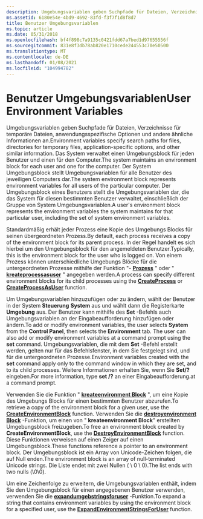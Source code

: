 ```yaml
---
description: Umgebungsvariablen geben Suchpfade für Dateien, Verzeichnisse für temporäre Dateien, anwendungsspezifische Optionen und andere ähnliche Informationen an.
ms.assetid: 6180e54e-4bd9-4692-83fd-f3f7f1d8f8d7
title: Benutzer Umgebungsvariablen
ms.topic: article
ms.date: 05/31/2018
ms.openlocfilehash: bf4f898c7a9135c0421fdd67a7bed1d97655556f
ms.sourcegitcommit: 831e8f3db78ab820e1710cede244553c70e50500
ms.translationtype: MT
ms.contentlocale: de-DE
ms.lasthandoff: 01/08/2021
ms.locfileid: "104994782"
---
```

# <a name="user-environment-variables"></a><span data-ttu-id="68949-103">Benutzer Umgebungsvariablen</span><span class="sxs-lookup"><span data-stu-id="68949-103">User Environment Variables</span></span>

<span data-ttu-id="68949-104">Umgebungsvariablen geben Suchpfade für Dateien, Verzeichnisse für temporäre Dateien, anwendungsspezifische Optionen und andere ähnliche Informationen an.</span><span class="sxs-lookup"><span data-stu-id="68949-104">Environment variables specify search paths for files, directories for temporary files, application-specific options, and other similar information.</span></span> <span data-ttu-id="68949-105">Das System verwaltet einen Umgebungsblock für jeden Benutzer und einen für den Computer.</span><span class="sxs-lookup"><span data-stu-id="68949-105">The system maintains an environment block for each user and one for the computer.</span></span> <span data-ttu-id="68949-106">Der System Umgebungsblock stellt Umgebungsvariablen für alle Benutzer des jeweiligen Computers dar.</span><span class="sxs-lookup"><span data-stu-id="68949-106">The system environment block represents environment variables for all users of the particular computer.</span></span> <span data-ttu-id="68949-107">Der Umgebungsblock eines Benutzers stellt die Umgebungsvariablen dar, die das System für diesen bestimmten Benutzer verwaltet, einschließlich der Gruppe von System Umgebungsvariablen.</span><span class="sxs-lookup"><span data-stu-id="68949-107">A user's environment block represents the environment variables the system maintains for that particular user, including the set of system environment variables.</span></span>

<span data-ttu-id="68949-108">Standardmäßig erhält jeder Prozess eine Kopie des Umgebungs Blocks für seinen übergeordneten Prozess.</span><span class="sxs-lookup"><span data-stu-id="68949-108">By default, each process receives a copy of the environment block for its parent process.</span></span> <span data-ttu-id="68949-109">In der Regel handelt es sich hierbei um den Umgebungsblock für den angemeldeten Benutzer.</span><span class="sxs-lookup"><span data-stu-id="68949-109">Typically, this is the environment block for the user who is logged on.</span></span> <span data-ttu-id="68949-110">Von einem Prozess können unterschiedliche Umgebungs Blöcke für die untergeordneten Prozesse mithilfe der Funktion "- [**Prozess**](/windows/win32/api/processthreadsapi/nf-processthreadsapi-createprocessa) " oder " [**kreateprocessasuser**](/windows/win32/api/processthreadsapi/nf-processthreadsapi-createprocessasusera) " angegeben werden.</span><span class="sxs-lookup"><span data-stu-id="68949-110">A process can specify different environment blocks for its child processes using the [**CreateProcess**](/windows/win32/api/processthreadsapi/nf-processthreadsapi-createprocessa) or [**CreateProcessAsUser**](/windows/win32/api/processthreadsapi/nf-processthreadsapi-createprocessasusera) function.</span></span>

<span data-ttu-id="68949-111">Um Umgebungsvariablen hinzuzufügen oder zu ändern, wählt der Benutzer in der System **Steuerung** **System** aus und wählt dann die Registerkarte **Umgebung** aus. Der Benutzer kann mithilfe des **Set** -Befehls auch Umgebungsvariablen an der Eingabeaufforderung hinzufügen oder ändern.</span><span class="sxs-lookup"><span data-stu-id="68949-111">To add or modify environment variables, the user selects **System** from the **Control Panel**, then selects the **Environment** tab. The user can also add or modify environment variables at a command prompt using the **set** command.</span></span> <span data-ttu-id="68949-112">Umgebungsvariablen, die mit dem **Set** -Befehl erstellt werden, gelten nur für das Befehlsfenster, in dem Sie festgelegt sind, und für die untergeordneten Prozesse.</span><span class="sxs-lookup"><span data-stu-id="68949-112">Environment variables created with the **set** command apply only to the command window in which they are set, and to its child processes.</span></span> <span data-ttu-id="68949-113">Weitere Informationen erhalten Sie, wenn Sie **Set/?** eingeben.</span><span class="sxs-lookup"><span data-stu-id="68949-113">For more information, type **set /?**</span></span> <span data-ttu-id="68949-114">an einer Eingabeaufforderung.</span><span class="sxs-lookup"><span data-stu-id="68949-114">at a command prompt.</span></span>

<span data-ttu-id="68949-115">Verwenden Sie die Funktion " [**kreateenvironment Block**](/windows/desktop/api/Userenv/nf-userenv-createenvironmentblock) ", um eine Kopie des Umgebungs Blocks für einen bestimmten Benutzer abzurufen.</span><span class="sxs-lookup"><span data-stu-id="68949-115">To retrieve a copy of the environment block for a given user, use the [**CreateEnvironmentBlock**](/windows/desktop/api/Userenv/nf-userenv-createenvironmentblock) function.</span></span> <span data-ttu-id="68949-116">Verwenden Sie die [**destroyenvironment Block**](/windows/desktop/api/Userenv/nf-userenv-destroyenvironmentblock) -Funktion, um einen von " **kreateenvironment Block**" erstellten Umgebungsblock freizugeben.</span><span class="sxs-lookup"><span data-stu-id="68949-116">To free an environment block created by **CreateEnvironmentBlock**, use the [**DestroyEnvironmentBlock**](/windows/desktop/api/Userenv/nf-userenv-destroyenvironmentblock) function.</span></span> <span data-ttu-id="68949-117">Diese Funktionen verweisen auf einen Zeiger auf einen Umgebungsblock.</span><span class="sxs-lookup"><span data-stu-id="68949-117">These functions reference a pointer to an environment block.</span></span> <span data-ttu-id="68949-118">Der Umgebungsblock ist ein Array von Unicode-Zeichen folgen, die auf Null enden.</span><span class="sxs-lookup"><span data-stu-id="68949-118">The environment block is an array of null-terminated Unicode strings.</span></span> <span data-ttu-id="68949-119">Die Liste endet mit zwei Nullen ( \\ 0 \\ 0).</span><span class="sxs-lookup"><span data-stu-id="68949-119">The list ends with two nulls (\\0\\0).</span></span>

<span data-ttu-id="68949-120">Um eine Zeichenfolge zu erweitern, die Umgebungsvariablen enthält, indem Sie den Umgebungsblock für einen angegebenen Benutzer verwenden, verwenden Sie die [**expandumgebstringsforuser**](/windows/desktop/api/Userenv/nf-userenv-expandenvironmentstringsforusera) -Funktion.</span><span class="sxs-lookup"><span data-stu-id="68949-120">To expand a string that contains environment variables by using the environment block for a specified user, use the [**ExpandEnvironmentStringsForUser**](/windows/desktop/api/Userenv/nf-userenv-expandenvironmentstringsforusera) function.</span></span>

 

 
